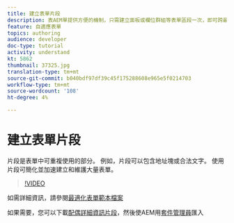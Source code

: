 ```yaml
---
title: 建立表單片段
description: 表AEM單提供方便的機制，只需建立面板或欄位群組等表單區段一次，即可跨最適化表單重複使用。
feature: 自適應表單
topics: authoring
audience: developer
doc-type: tutorial
activity: understand
kt: 5862
thumbnail: 37325.jpg
translation-type: tm+mt
source-git-commit: b040bdf97df39c45f175288608e965e5f0214703
workflow-type: tm+mt
source-wordcount: '108'
ht-degree: 4%

---
```



# 建立表單片段

片段是表單中可重複使用的部分。 例如，片段可以包含地址塊或合法文字。 使用片段可簡化並加速建立和維護大量表單。


>[!VIDEO](https://video.tv.adobe.com/v/37325/quality=9)



如需詳細資訊，請參閱[最適化表單範本檔案](https://docs.adobe.com/content/help/en/experience-manager-65/forms/adaptive-forms-basic-authoring/adaptive-form-fragments.html)

如果需要，您可以下載[配偶詳細資訊片段](assets/spouse-details-fragment.zip)，然後使AEM用[套件管理員](http://localhost:4502/crx/packmgr/index.jsp)匯入





